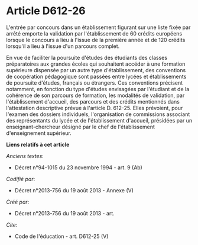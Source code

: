 # Article D612-26

L'entrée par concours dans un établissement figurant sur une liste fixée par arrêté emporte la validation par l'établissement
de 60 crédits européens lorsque le concours a lieu à l'issue de la première année et de 120 crédits lorsqu'il a lieu à
l'issue d'un parcours complet. 

En vue de faciliter la poursuite d'études des étudiants des classes préparatoires aux grandes écoles qui souhaitent accéder à
une formation supérieure dispensée par un autre type d'établissement, des conventions de coopération pédagogique sont passées
entre lycées et établissements de poursuite d'études, français ou étrangers. Ces conventions précisent notamment, en fonction
du type d'études envisagées par l'étudiant et de la cohérence de son parcours de formation, les modalités de validation, par
l'établissement d'accueil, des parcours et des crédits mentionnés dans l'attestation descriptive prévue à l'article D.
612-25. Elles prévoient, pour l'examen des dossiers individuels, l'organisation de commissions associant des représentants du
lycée et de l'établissement d'accueil, présidées par un enseignant-chercheur désigné par le chef de l'établissement
d'enseignement supérieur.

**Liens relatifs à cet article**

_Anciens textes_:

  - Décret n°94-1015 du 23 novembre 1994 - art. 9 (Ab)

_Codifié par_:

  - Décret n°2013-756 du 19 août 2013 -  Annexe (V)

_Créé par_:

  - Décret n°2013-756 du 19 août 2013 - art.

_Cite_:

  - Code de l'éducation - art. D612-25 (V)
